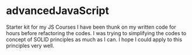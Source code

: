 # advancedJavaScript
Starter kit for my JS Courses
I have been thunk on my written code for hours before refactoring the codes. I was trying to simplifying the codes to concept of SOLID principles	as much as I can. I hope I could apply to this principles very well.
